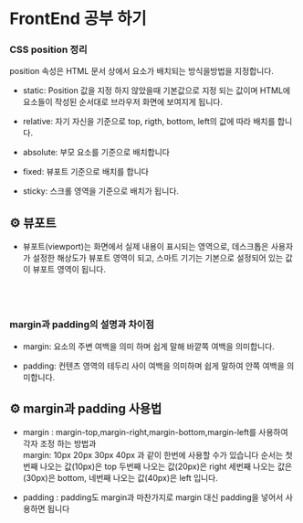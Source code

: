 # FrontEnd 공부 하기

### CSS position 정리

position 속성은 HTML 문서 상에서 요소가 배치되는 방식을방법을 지정합니다.

- static: Position 값을 지정 하지 않았을때 기본값으로 지정 되는 값이며 HTML에 요소들이 작성된 순서대로 브라우저 화면에 보여지게 됩니다.

- relative: 자기 자신을 기준으로 top, rigth, bottom, left의 값에 따라 배치를 합니다.

- absolute: 부모 요소를 기준으로 배치합니다

- fixed: 뷰포트 기준으로 배치를 합니다

- sticky: 스크롤 영역을 기준으로 배치가 됩니다.

## :gear: 뷰포트

- 뷰포트(viewport)는 화면에서 실제 내용이 표시되는 영역으로, 데스크톱은 사용자가 설정한 해상도가 뷰포트 영역이 되고, 스마트 기기는 기본으로 설정되어 있는 값이 뷰포트 영역이 됩니다.
<br><br><br><br>




###  margin과 padding의 설명과 차이점

- margin: 요소의 주변 여백을 의미 하며 쉽게 말해 바깥쪽 여백을 의미합니다.

- padding: 컨텐츠 영역의 테두리 사이 여백을 의미하며 쉽게 말하여 안쪽 여백을 의미합니다.

## :gear: margin과  padding 사용법

- margin : margin-top,margin-right,margin-bottom,margin-left를 사용하여 각자 조정 하는 방법과 <br>
margin: 10px 20px 30px 40px 과 같이 한번에 사용할 수가 있습니다 순서는 첫번째 나오는 값(10px)은 top 두번째 나오는 값(20px)은 right 세번째 나오는 값은(30px)은 bottom, 네번째 나오는 값(40px)은 left 입니다.

- padding : padding도 margin과 마찬가지로 margin 대신 padding을 넣어서 사용하면 됩니다


<br>
